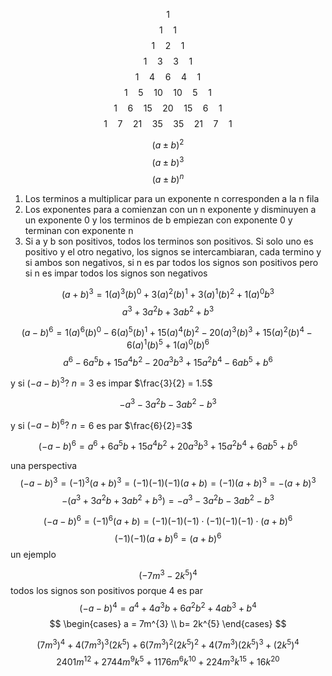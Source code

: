 $$ 1 $$
$$1\quad 1$$
$$ 1 \quad 2 \quad 1 $$
$$ 1 \quad 3  \quad 3\quad 1 $$
$$ 1 \quad 4 \quad 6 \quad 4\quad 1 $$
$$1 \quad 5 \quad 10 \quad 10 \quad 5 \quad 1$$
$$1\quad6 \quad 15 \quad 20 \quad 15 \quad 6 \quad 1$$
$$
1 \quad 7 \quad 21 \quad 35 \quad 35 \quad 21 \quad 7 \quad 1
$$


$$
(a\pm b)^{2}
$$
$$
(a\pm b)^{3}
$$
$$
(a\pm b)^{n}
$$


1. Los terminos a multiplicar para un  exponente n corresponden a la n fila
2. Los exponentes para a comienzan con un n exponente y disminuyen a un exponente 0 y los terminos de b empiezan con exponente 0 y terminan con exponente n
3. Si a y b son positivos, todos los terminos son positivos. Si solo uno es positivo y el otro negativo, los signos se intercambiaran, cada termino y si ambos son negativos, si n es par todos los signos son positivos pero si n es impar todos los signos son negativos

$$
(a+b)^{3} = 1(a)^{3}(b)^{0}+3(a)^{2}(b)^{1}+3(a)^{1}(b)^{2}+1(a)^{0}b^{3}
$$
$$
a^{3}+3a^{2}b+3ab^{2}+b^{3}
$$

$$
(a-b)^{6} =1(a)^{6}(b)^{0}-6(a)^{5}(b)^{1}+15(a)^{4}(b)^{2}-20(a)^{3}(b)^{3}+15(a)^{2}(b)^{4}-6(a)^{1}(b)^{5}+1(a)^{0}(b)^{6}
$$
$$
a^{6}-6a^{5}b+15a^{4}b^{2}-20a^{3}b^{3}+15a^{2}b^{4}-6ab^{5}+b^{6}
$$





y si $(-a-b)^{3}?$
$n=3$ es impar
$\frac{3}{2} = 1.5$


$$
-a^{3}-3a^{2}b-3ab^{2}-b^{3}
$$

y si $(-a-b)^{6}?$
$n=6$ es par
$\frac{6}{2}=3$

$$
(-a-b)^{6} = a^{6}+6a^{5}b+15a^{4}b^{2}+20a^{3}b^{3}+15a^{2}b^{4}+6ab^{5}+b^{6}
$$

una perspectiva
$$(-a-b)^{3}=(-1)^{3}(a+b)^{3}=(-1)(-1)(-1)(a+b)=(-1)(a+b)^{3}=-(a+b)^{3}$$
$$
-(a^{3}+3a^{2}b+3ab^{2}+b^{3}) = -a^{3}-3a^{2}b-3ab^{2}-b^{3}
$$

$$
(-a-b)^{6}=(-1)^{6}(a+b)=(-1)(-1)(-1) \cdot (-1)(-1)(-1)\cdot(a+b)^{6}
$$
$$
(-1)(-1)(a+b)^{6} = (a+b)^{6}
$$
un ejemplo

$$
(-7m^{3}-2k^{5})^{4} 
$$
todos los signos son positivos porque 4 es par
$$
(-a-b)^{4}=a^{4}+4a^{3}b+6a^{2}b^{2}+4ab^{3}+b^{4}$$
$$
\begin{cases}
a = 7m^{3} \\
b= 2k^{5}
\end{cases}
$$

$$
(7m^{3})^{4}+4(7m^{3})^{3}(2k^{5})+6(7m^{3})^{2}(2k^{5})^{2}+4(7m^{3})(2k^{5})^{3}+(2k^{5})^{4}
$$
$$
2401m^{12}+2744m^{9}k^{5}+1176m^{6}k^{10}+224m^{3}k^{15}+16k^{20}
$$
